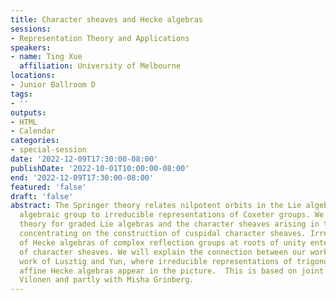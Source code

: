 ```yaml
---
title: Character sheaves and Hecke algebras
sessions:
- Representation Theory and Applications
speakers:
- name: Ting Xue
  affiliation: University of Melbourne
locations:
- Junior Ballroom D
tags:
- ''
outputs:
- HTML
- Calendar
categories:
- special-session
date: '2022-12-09T17:30:00-08:00'
publishDate: '2022-10-01T10:00:00-08:00'
end: '2022-12-09T17:30:00-08:00'
featured: 'false'
draft: 'false'
abstract: The Springer theory relates nilpotent orbits in the Lie algebra of a reductive
  algebraic group to irreducible representations of Coxeter groups. We discuss a Springer
  theory for graded Lie algebras and the character sheaves arising in this setting,
  concentrating on the construction of cuspidal character sheaves. Irreducible representations
  of Hecke algebras of complex reflection groups at roots of unity enter the description
  of character sheaves. We will explain the connection between our work and the recent
  work of Lusztig and Yun, where irreducible representations of trigonometric double
  affine Hecke algebras appear in the picture.  This is based on joint work with Kari
  Vilonen and partly with Misha Grinberg.
---
```

